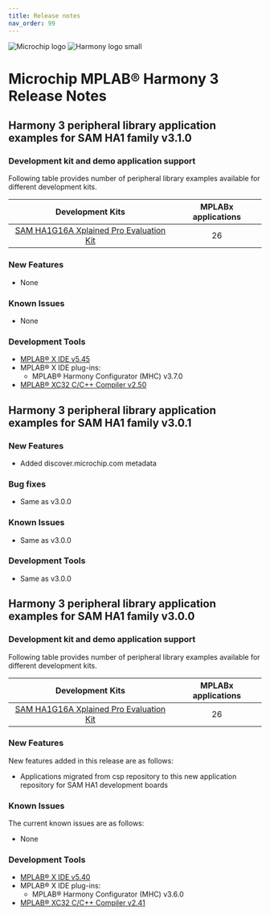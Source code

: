 ```yaml
---
title: Release notes
nav_order: 99
---
```


![Microchip logo](https://raw.githubusercontent.com/wiki/Microchip-MPLAB-Harmony/Microchip-MPLAB-Harmony.github.io/images/microchip_logo.png)
![Harmony logo small](https://raw.githubusercontent.com/wiki/Microchip-MPLAB-Harmony/Microchip-MPLAB-Harmony.github.io/images/microchip_mplab_harmony_logo_small.png)

# Microchip MPLAB® Harmony 3 Release Notes

## Harmony 3 peripheral library application examples for SAM HA1 family  v3.1.0

### Development kit and demo application support

Following table provides number of peripheral library examples available for different development kits.

| Development Kits  | MPLABx applications |
|:-----------------:|:-------------------:|
| [SAM HA1G16A Xplained Pro Evaluation Kit](https://www.microchip.com/DevelopmentTools/ProductDetails/PartNO/ATSAMHA1G16A-XPRO) | 26 |

### New Features

- None

### Known Issues

- None

### Development Tools

- [MPLAB® X IDE v5.45](https://www.microchip.com/mplab/mplab-x-ide)
- MPLAB® X IDE plug-ins:
  - MPLAB® Harmony Configurator (MHC) v3.7.0
- [MPLAB® XC32 C/C++ Compiler v2.50](https://www.microchip.com/mplab/compilers)


## Harmony 3 peripheral library application examples for SAM HA1 family  v3.0.1

### New Features
- Added discover.microchip.com metadata

### Bug fixes
- Same as v3.0.0

### Known Issues
- Same as v3.0.0

### Development Tools
- Same as v3.0.0

## Harmony 3 peripheral library application examples for SAM HA1 family  v3.0.0

### Development kit and demo application support

Following table provides number of peripheral library examples available for different development kits.

| Development Kits  | MPLABx applications |
|:-----------------:|:-------------------:|
| [SAM HA1G16A Xplained Pro Evaluation Kit](https://www.microchip.com/DevelopmentTools/ProductDetails/PartNO/ATSAMHA1G16A-XPRO) | 26 |

### New Features

New features added in this release are as follows:

- Applications migrated from csp repository to this new application repository for SAM HA1 development boards


### Known Issues

The current known issues are as follows:

- None

### Development Tools

- [MPLAB® X IDE v5.40](https://www.microchip.com/mplab/mplab-x-ide)
- MPLAB® X IDE plug-ins:
  - MPLAB® Harmony Configurator (MHC) v3.6.0
- [MPLAB® XC32 C/C++ Compiler v2.41](https://www.microchip.com/mplab/compilers)
